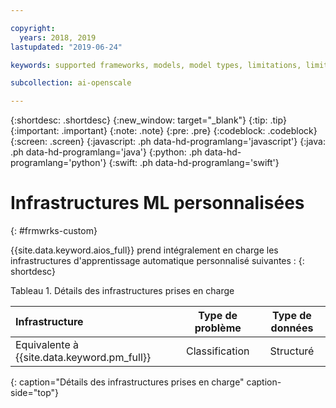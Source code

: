 ```yaml
---

copyright:
  years: 2018, 2019
lastupdated: "2019-06-24"

keywords: supported frameworks, models, model types, limitations, limits, custom machine learning engine, custom

subcollection: ai-openscale

---
```


{:shortdesc: .shortdesc}
{:new_window: target="_blank"}
{:tip: .tip}
{:important: .important}
{:note: .note}
{:pre: .pre}
{:codeblock: .codeblock}
{:screen: .screen}
{:javascript: .ph data-hd-programlang='javascript'}
{:java: .ph data-hd-programlang='java'}
{:python: .ph data-hd-programlang='python'}
{:swift: .ph data-hd-programlang='swift'}

# Infrastructures ML personnalisées
{: #frmwrks-custom}

{{site.data.keyword.aios_full}} prend intégralement en charge les infrastructures d'apprentissage automatique personnalisé suivantes :
{: shortdesc}

Tableau 1. Détails des infrastructures prises en charge

| Infrastructure | Type de problème | Type de données |
|:---|:---:|:---:|
| Equivalente à {{site.data.keyword.pm_full}} | Classification | Structuré |
{: caption="Détails des infrastructures prises en charge" caption-side="top"}



